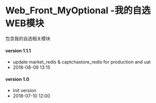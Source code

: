 # Web_Front_MyOptional -我的自选WEB模块
包含我的自选相关模块

#### version 1.1.1
* update  market_redis & captchastore_redis for production and uat
* 2018-08-09 13:15

#### version 1.0
* Init version
* 2018-07-10 12:00